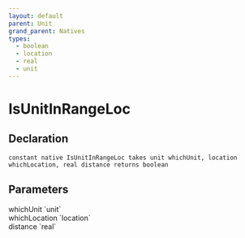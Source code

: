 ```yaml
---
layout: default
parent: Unit
grand_parent: Natives
types:
  - boolean
  - location
  - real
  - unit
---
```


# IsUnitInRangeLoc

## Declaration

```
constant native IsUnitInRangeLoc takes unit whichUnit, location whichLocation, real distance returns boolean
```

## Parameters
<dl>
  <dt>whichUnit `unit`</dt>
  <dd></dd>

  <dt>whichLocation `location`</dt>
  <dd></dd>

  <dt>distance `real`</dt>
  <dd></dd>
</dl>